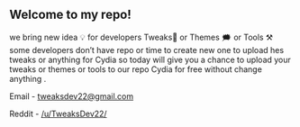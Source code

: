 
Welcome to my repo!
---------------------
we bring new idea 💡 for developers Tweaks📱 or Themes 🗯 or Tools ⚒️ some developers don’t have repo or time to create new one to upload hes tweaks or anything for Cydia so today will give you a chance to upload your tweaks or themes or tools to our repo Cydia for free without change anything .
&nbsp;

Email - tweaksdev22@gmail.com

Reddit - [/u/TweaksDev22/](https://www.reddit.com/r/TweaksDev22/)


